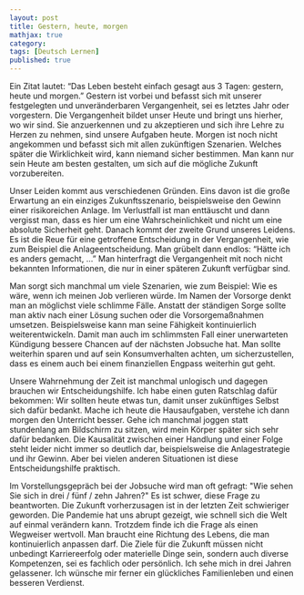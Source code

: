 ```yaml
---
layout: post
title: Gestern, heute, morgen
mathjax: true
category:
tags: [Deutsch Lernen]
published: true
---
```


Ein Zitat lautet: “Das Leben besteht einfach gesagt aus 3 Tagen: gestern, heute und morgen.” Gestern ist vorbei und befasst sich mit unserer festgelegten und unveränderbaren Vergangenheit, sei es letztes Jahr oder vorgestern. Die Vergangenheit bildet unser Heute und bringt uns hierher, wo wir sind. Sie anzuerkennen und zu akzeptieren und sich ihre Lehre zu Herzen zu nehmen, sind unsere Aufgaben heute. Morgen ist noch nicht angekommen und befasst sich mit allen zukünftigen Szenarien. Welches später die Wirklichkeit wird, kann niemand sicher bestimmen. Man kann nur sein Heute am besten gestalten, um sich auf die mögliche Zukunft vorzubereiten.

Unser Leiden kommt aus verschiedenen Gründen. Eins davon ist die große Erwartung an ein einziges Zukunftsszenario, beispielsweise den Gewinn einer risikoreichen Anlage. Im Verlustfall ist man enttäuscht und dann vergisst man, dass es hier um eine Wahrscheinlichkeit und nicht um eine absolute Sicherheit geht. Danach kommt der zweite Grund unseres Leidens. Es ist die Reue für eine getroffene Entscheidung in der Vergangenheit, wie zum Beispiel die Anlageentscheidung. Man grübelt dann endlos: “Hätte ich es anders gemacht, …” Man hinterfragt die Vergangenheit mit noch nicht bekannten Informationen, die nur in einer späteren Zukunft verfügbar sind.

Man sorgt sich manchmal um viele Szenarien, wie zum Beispiel: Wie es wäre, wenn ich meinen Job verlieren würde. Im Namen der Vorsorge denkt man an möglichst viele schlimme Fälle. Anstatt der ständigen Sorge sollte man aktiv nach einer Lösung suchen oder die Vorsorgemaßnahmen umsetzen. Beispielsweise kann man seine Fähigkeit kontinuierlich weiterentwickeln. Damit man auch im schlimmsten Fall einer unerwarteten Kündigung bessere Chancen auf der nächsten Jobsuche hat. Man sollte weiterhin sparen und auf sein Konsumverhalten achten, um sicherzustellen, dass es einem auch bei einem finanziellen Engpass weiterhin gut geht.

Unsere Wahrnehmung der Zeit ist manchmal unlogisch und dagegen brauchen wir Entscheidungshilfe. Ich habe einen guten Ratschlag dafür bekommen: Wir sollten heute etwas tun, damit unser zukünftiges Selbst sich dafür bedankt. Mache ich heute die Hausaufgaben, verstehe ich dann morgen den Unterricht besser. Gehe ich manchmal joggen statt stundenlang am Bildschirm zu sitzen, wird mein Körper später sich sehr dafür bedanken. Die Kausalität zwischen einer Handlung und einer Folge steht leider nicht immer so deutlich dar, beispielsweise die Anlagestrategie und ihr Gewinn. Aber bei vielen anderen Situationen ist diese Entscheidungshilfe praktisch.

Im Vorstellungsgepräch bei der Jobsuche wird man oft gefragt: "Wie sehen Sie sich in drei / fünf / zehn Jahren?" Es ist schwer, diese Frage zu beantworten. Die Zukunft vorherzusagen ist in der letzten Zeit schwieriger geworden. Die Pandemie hat uns abrupt gezeigt, wie schnell sich die Welt auf einmal verändern kann. Trotzdem finde ich die Frage als einen Wegweiser wertvoll. Man braucht eine Richtung des Lebens, die man kontinuierlich anpassen darf. Die Ziele für die Zukunft müssen nicht unbedingt Karriereerfolg oder materielle Dinge sein, sondern auch diverse Kompetenzen, sei es fachlich oder persönlich. Ich sehe mich in drei Jahren gelassener. Ich wünsche mir ferner ein glückliches Familienleben und einen besseren Verdienst.